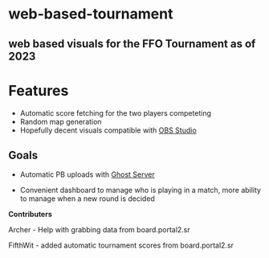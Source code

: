 # web-based-tournament
 ## web based visuals for the FFO Tournament as of 2023

# Features

- Automatic score fetching for the two players competeting 
- Random map generation
- Hopefully decent visuals compatible with [OBS  Studio](https://github.com/obsproject/obs-studio)

## Goals

- Automatic PB uploads with [Ghost Server](https://github.com/p2sr/GhostServer)

- Convenient dashboard to manage who is playing in a match, more ability to manage when a new round is decided

**Contributers**

Archer - Help with grabbing data from board.portal2.sr

FifthWit - added automatic tournament scores from board.portal2.sr